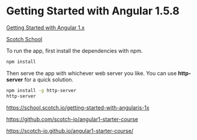 # Getting Started with Angular 1.5.8

[Getting Started with Angular 1.x](https://school.scotch.io/getting-started-with-angularjs-1x)  

[Scotch School](https://school.scotch.io)  

To run the app, first install the dependencies with npm.

```bash
npm install
```

Then serve the app with whichever web server you like. You can use **http-server** for a quick solution.

```bash
npm install -g http-server
http-server
```


https://school.scotch.io/getting-started-with-angularjs-1x

https://github.com/scotch-io/angular1-starter-course

https://scotch-io.github.io/angular1-starter-course/



